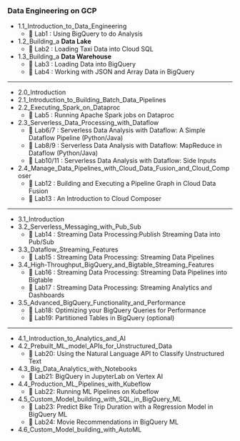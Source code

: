 ### Data Engineering on GCP

- 1.1_Introduction_to_Data_Engineering
  - :memo: Lab1 : Using BigQuery to do Analysis
- 1.2_Building_a **Data Lake**
  - :memo: Lab2 : Loading Taxi Data into Cloud SQL
- 1.3_Building_a **Data Warehouse** 
  - :memo: Lab3 : Loading Data into BigQuery
  - :memo: Lab4 : Working with JSON and Array Data in BigQuery
---
- 2.0_Introduction
- 2.1_Introduction_to_Building_Batch_Data_Pipelines
- 2.2_Executing_Spark_on_Dataproc
  - :memo: Lab5 : Running Apache Spark jobs on Dataproc
- 2.3_Serverless_Data_Processing_with_Dataflow
  - :memo: Lab6/7 : Serverless Data Analysis with Dataflow: A Simple Dataflow Pipeline (Python/Java)
  - :memo: Lab8/9 : Serverless Data Analysis with Dataflow: MapReduce in Dataflow (Python/Java)
  - :memo: Lab10/11 : Serverless Data Analysis with Dataflow: Side Inputs 
- 2.4_Manage_Data_Pipelines_with_Cloud_Data_Fusion_and_Cloud_Composer
  - :memo: Lab12 : Building and Executing a Pipeline Graph in Cloud Data Fusion
  - :memo: Lab13 : An Introduction to Cloud Composer
---
- 3.1_Introduction
- 3.2_Serverless_Messaging_with_Pub_Sub
  - :memo: Lab14 : Streaming Data Processing:Publish Streaming Data into Pub/Sub
- 3.3_Dataflow_Streaming_Features
  - :memo: Lab15 : Streaming Data Processing: Streaming Data Pipelines
- 3.4_High-Throughput_BigQuery_and_Bigtable_Streaming_Features
  - :memo: Lab16 : Streaming Data Processing: Streaming Data Pipelines into Bigtable
  - :memo: Lab17 : Streaming Data Processing: Streaming Analytics and Dashboards
- 3.5_Advanced_BigQuery_Functionality_and_Performance
  - :memo: Lab18: Optimizing your BigQuery Queries for Performance
  - :memo: Lab19: Partitioned Tables in BigQuery (optional)
---
- 4.1_Introduction_to_Analytics_and_AI
- 4.2_Prebuilt_ML_model_APIs_for_Unstructured_Data
  - :memo: Lab20: Using the Natural Language API to Classify Unstructured Text
- 4.3_Big_Data_Analytics_with_Notebooks
  - :memo: Lab21: BigQuery in JupyterLab on Vertex AI
- 4.4_Production_ML_Pipelines_with_Kubeflow
  - :memo: Lab22: Running ML Pipelines on Kubeflow
- 4.5_Custom_Model_building_with_SQL_in_BigQuery_ML
  - :memo: Lab23: Predict Bike Trip Duration with a Regression Model in BigQuery ML
  - :memo: Lab24: Movie Recommendations in BigQuery ML
- 4.6_Custom_Model_building_with_AutoML